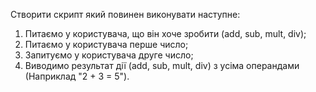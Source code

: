 Створити скрипт який повинен виконувати наступне:

1. Питаємо у користувача, що він хоче зробити (add, sub, mult, div);
2. Питаємо у користувача перше число;
3. Запитуємо у користувача друге число;
4. Виводимо результат дії (add, sub, mult, div) з усіма операндами
(Наприклад "2 + 3 = 5").